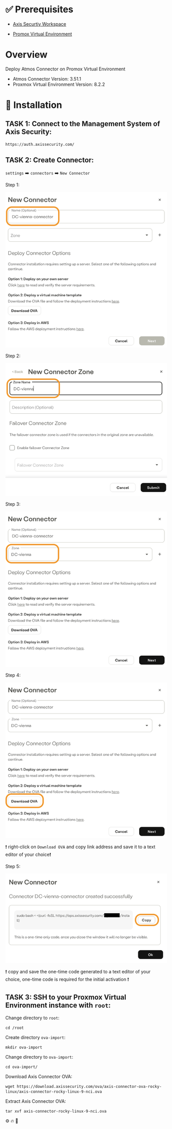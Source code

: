 [Promox Virtual Environment]: https://www.proxmox.com/en/
[Axis Security]: https://www.axissecurity.com/schedule-a-demo/
[Axis Securtiy Workspace]: https://auth.axissecurity.com/

# ✅ Prerequisites

- [Axis Securtiy Workspace]

- [Promox Virtual Environment]

# Overview

Deploy Atmos Connector on Promox Virtual Environment
- Atmos Connector Version: 3.51.1
- Proxmox Virtual Environment Version: 8.2.2

# 🚀 Installation

## TASK 1: Connect to the Management System of Axis Security:

```text
https://auth.axissecurity.com/
```

## TASK 2: Create Connector:
`settings` ➡️ `connectors` ➡️ `New Connector`

Step 1:

![Step 1](./images/new-connector-1.png)

Step 2:

![Step 2](./images/new-connector-2.png)

Step 3:

![Step 3](./images/new-connector-3.png)

Step 4:

![Step 4](./images/new-connector-4.png)

❗ right-click on `Download OVA` and copy link address and save it to a text editor of your choice❗

Step 5:

![Step 5](./images/new-connector-5.png)

❗ copy and save the one-time code generated to a text editor of your choice, one-time code is required for the initial activation ❗

## TASK 3: SSH to your Proxmox Virtual Environment instance with `root`:

Change directory to `root`:
```text
cd /root
```
Create directory `ova-import`:
```text
mkdir ova-import
```

Change directory to `ova-import`:
```text
cd ova-import/
```

Download Axis Connector OVA:
```text
wget https://download.axissecurity.com/ova/axis-connector-ova-rocky-linux/axis-connector-rocky-linux-9-nci.ova
```

Extract Axis Connector OVA:
```text
tar xvf axis-connector-rocky-linux-9-nci.ova 
```


⚙️ 🔥 🔨 